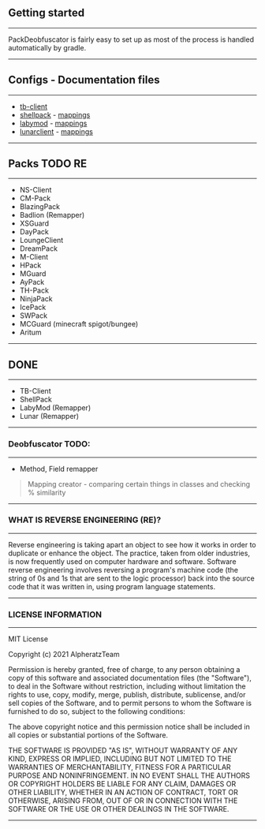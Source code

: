 ## Getting started
***
PackDeobfuscator is fairly easy to set up as most of the process is handled automatically by gradle.
***

## Configs - Documentation files
***
- [tb-client](https://github.com/alpheratzteam/PackDeobfuscator/blob/main/pack-configs/tb-client.yml)
- [shellpack](https://github.com/alpheratzteam/PackDeobfuscator/blob/main/pack-configs/shellpack.yml) - [mappings](https://github.com/alpheratzteam/PackDeobfuscator/blob/main/pack-configs/mappings/shellpack.srg)
- [labymod](https://github.com/alpheratzteam/PackDeobfuscator/blob/main/pack-configs/labymod.yml) - [mappings](https://github.com/alpheratzteam/PackDeobfuscator/blob/main/pack-configs/mappings/shellpack.srg)
- [lunarclient](https://github.com/alpheratzteam/PackDeobfuscator/blob/main/pack-configs/lunarclient.yml) - [mappings](https://github.com/alpheratzteam/PackDeobfuscator/blob/main/pack-configs/mappings/lunarclient.srg)
***

## Packs TODO RE 
***
- NS-Client
- CM-Pack
- BlazingPack
- Badlion (Remapper)
- XSGuard
- DayPack
- LoungeClient
- DreamPack
- M-Client
- HPack
- MGuard
- AyPack
- TH-Pack
- NinjaPack
- IcePack
- SWPack
- MCGuard (minecraft spigot/bungee)
- Aritum
***

## DONE
***
- TB-Client
- ShellPack
- LabyMod (Remapper)
- Lunar (Remapper)
***

### Deobfuscator TODO:
***
- Method, Field remapper
> Mapping creator - comparing certain things in classes and checking % similarity
***

### WHAT IS REVERSE ENGINEERING (RE)?
***
Reverse engineering is taking apart an object to see how it works in order to duplicate or enhance 
the object. The practice, taken from older industries, is now frequently used on computer hardware 
and software. Software reverse engineering involves reversing a program's machine code (the
string of 0s and 1s that are sent to the logic processor) back into the source code that it was 
written in, using program language statements.
***

### LICENSE INFORMATION
***
MIT License

Copyright (c) 2021 AlpheratzTeam

Permission is hereby granted, free of charge, to any person obtaining a copy
of this software and associated documentation files (the "Software"), to deal
in the Software without restriction, including without limitation the rights
to use, copy, modify, merge, publish, distribute, sublicense, and/or sell
copies of the Software, and to permit persons to whom the Software is
furnished to do so, subject to the following conditions:

The above copyright notice and this permission notice shall be included in all
copies or substantial portions of the Software.

THE SOFTWARE IS PROVIDED "AS IS", WITHOUT WARRANTY OF ANY KIND, EXPRESS OR
IMPLIED, INCLUDING BUT NOT LIMITED TO THE WARRANTIES OF MERCHANTABILITY,
FITNESS FOR A PARTICULAR PURPOSE AND NONINFRINGEMENT. IN NO EVENT SHALL THE
AUTHORS OR COPYRIGHT HOLDERS BE LIABLE FOR ANY CLAIM, DAMAGES OR OTHER
LIABILITY, WHETHER IN AN ACTION OF CONTRACT, TORT OR OTHERWISE, ARISING FROM,
OUT OF OR IN CONNECTION WITH THE SOFTWARE OR THE USE OR OTHER DEALINGS IN THE
SOFTWARE.
***